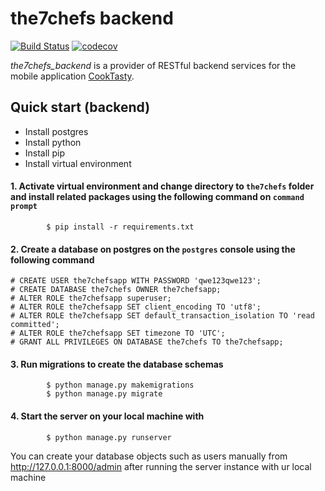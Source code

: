 # the7chefs backend
[![Build Status](https://travis-ci.com/sohjunjie/the7chefs_backend.svg?token=LXXhF4G1qzyd5KGfrSyR&branch=master)](https://travis-ci.com/sohjunjie/the7chefs_backend) [![codecov](https://codecov.io/gh/sohjunjie/the7chefs_backend/branch/master/graph/badge.svg?token=Yc1VJMeHV9)](https://codecov.io/gh/sohjunjie/the7chefs_backend)

*the7chefs_backend* is a provider of RESTful backend services for the mobile application [CookTasty](https://github.com/hoohoo-b/CookTasty).


## Quick start (backend)
- Install postgres
- Install python
- Install pip
- Install virtual environment

#### 1. Activate virtual environment and change directory to `the7chefs` folder and install related packages using the following command on `command prompt`
```
        $ pip install -r requirements.txt
```

#### 2. Create a database on postgres on the `postgres` console using the following command
```
# CREATE USER the7chefsapp WITH PASSWORD 'qwe123qwe123';
# CREATE DATABASE the7chefs OWNER the7chefsapp;
# ALTER ROLE the7chefsapp superuser;
# ALTER ROLE the7chefsapp SET client_encoding TO 'utf8';
# ALTER ROLE the7chefsapp SET default_transaction_isolation TO 'read committed';
# ALTER ROLE the7chefsapp SET timezone TO 'UTC';
# GRANT ALL PRIVILEGES ON DATABASE the7chefs TO the7chefsapp;
```

#### 3. Run migrations to create the database schemas
```
        $ python manage.py makemigrations
        $ python manage.py migrate
```

#### 4. Start the server on your local machine with
```
        $ python manage.py runserver
```
You can create your database objects such as users manually from http://127.0.0.1:8000/admin after running the server instance with ur local machine
